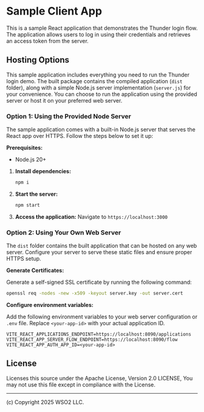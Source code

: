 # Sample Client App

This is a sample React application that demonstrates the Thunder login flow. The application allows users to log in using their credentials and retrieves an access token from the server.

## Hosting Options

This sample application includes everything you need to run the Thunder login demo. The built package contains the compiled application (`dist` folder), along with a simple Node.js server implementation (`server.js`) for your convenience. You can choose to run the application using the provided server or host it on your preferred web server.

### Option 1: Using the Provided Node Server

The sample application comes with a built-in Node.js server that serves the React app over HTTPS. Follow the steps below to set it up:

**Prerequisites:**
- Node.js 20+

1. **Install dependencies:**
   ```bash
   npm i
   ```

2. **Start the server:**
   ```bash
   npm start
   ```

3. **Access the application:**
   Navigate to `https://localhost:3000`

### Option 2: Using Your Own Web Server

The `dist` folder contains the built application that can be hosted on any web server. Configure your server to serve these static files and ensure proper HTTPS setup.

**Generate Certificates:**

Generate a self-signed SSL certificate by running the following command:

```bash
openssl req -nodes -new -x509 -keyout server.key -out server.cert
```

**Configure environment variables:**

Add the following environment variables to your web server configuration or `.env` file. Replace `<your-app-id>` with your actual application ID.

```env
VITE_REACT_APPLICATIONS_ENDPOINT=https://localhost:8090/applications
VITE_REACT_APP_SERVER_FLOW_ENDPOINT=https://localhost:8090/flow
VITE_REACT_APP_AUTH_APP_ID=<your-app-id>
```

## License

Licenses this source under the Apache License, Version 2.0 LICENSE, You may not use this file except in compliance with the License.

---------------------------------------------------------------------------
(c) Copyright 2025 WSO2 LLC.
